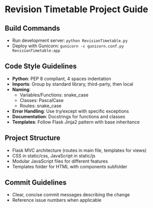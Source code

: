 # Revision Timetable Project Guide

## Build Commands
- Run development server: `python RevisionTimetable.py`
- Deploy with Gunicorn: `gunicorn -c gunicorn.conf.py RevisionTimetable:app`

## Code Style Guidelines
- **Python**: PEP 8 compliant, 4 spaces indentation
- **Imports**: Group by standard library, third-party, then local
- **Naming**: 
  - Variables/Functions: snake_case
  - Classes: PascalCase
  - Routes: snake_case
- **Error Handling**: Use try/except with specific exceptions
- **Documentation**: Docstrings for functions and classes
- **Templates**: Follow Flask Jinja2 pattern with base inheritance

## Project Structure
- Flask MVC architecture (routes in main file, templates for views)
- CSS in static/css, JavaScript in static/js
- Modular JavaScript files for different features
- Templates folder for HTML with components subfolder

## Commit Guidelines
- Clear, concise commit messages describing the change
- Reference issue numbers when applicable